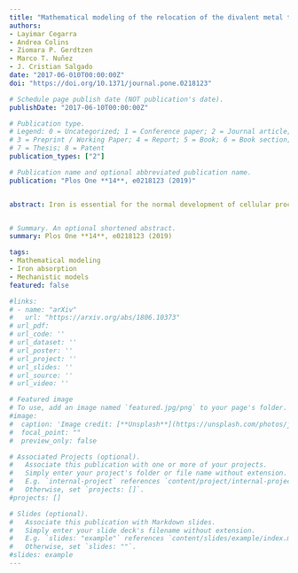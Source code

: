 ```yaml
---
title: "Mathematical modeling of the relocation of the divalent metal transporter DMT1 in the intestinal iron absorption process"
authors:
- Layimar Cegarra
- Andrea Colins
- Ziomara P. Gerdtzen
- Marco T. Nuñez
- J. Cristian Salgado
date: "2017-06-010T00:00:00Z"
doi: "https://doi.org/10.1371/journal.pone.0218123"

# Schedule page publish date (NOT publication's date).
publishDate: "2017-06-10T00:00:00Z"

# Publication type.
# Legend: 0 = Uncategorized; 1 = Conference paper; 2 = Journal article;
# 3 = Preprint / Working Paper; 4 = Report; 5 = Book; 6 = Book section;
# 7 = Thesis; 8 = Patent
publication_types: ["2"]

# Publication name and optional abbreviated publication name.
publication: "Plos One **14**, e0218123 (2019)"


abstract: Iron is essential for the normal development of cellular processes. This metal has a high redox potential that can damage cells and its overload or deficiency is related to several diseases, therefore it is crucial for its absorption to be highly regulated. A fast-response regulatory mechanism has been reported known as mucosal block, which allows to regulate iron absorption after an initial iron challenge. In this mechanism, the internalization of the DMT1 transporters in enterocytes would be a key factor. Two phenomenological models are proposed for the iron absorption process: DMT1's binary switching mechanism model and DMT1's swinging-mechanism model, which represent the absorption mechanism for iron uptake in intestinal cells. The first model considers mutually excluding processes for endocytosis and exocytosis of DMT1. The second model considers a Ball's oscillator to represent the oscillatory behavior of DMT1's internalization. Both models are capable of capturing the kinetics of iron absorption and represent empirical observations, but the DMT1's swinging-mechanism model exhibits a better correlation with experimental data and is able to capture the regulatory phenomenon of mucosal block. The DMT1 swinging-mechanism model is the first phenomenological model reported to effectively represent the complexity of the iron absorption process, as it can predict the behavior of iron absorption fluxes after challenging cells with an initial dose of iron, and the reduction in iron uptake observed as a result of mucosal block after a second iron dose.


# Summary. An optional shortened abstract.
summary: Plos One **14**, e0218123 (2019)

tags:
- Mathematical modeling
- Iron absorption
- Mechanistic models
featured: false

#links:
# - name: "arXiv"
#   url: "https://arxiv.org/abs/1806.10373"
# url_pdf: 
# url_code: ''
# url_dataset: ''
# url_poster: ''
# url_project: ''
# url_slides: ''
# url_source: ''
# url_video: ''

# Featured image
# To use, add an image named `featured.jpg/png` to your page's folder. 
#image:
#  caption: 'Image credit: [**Unsplash**](https://unsplash.com/photos/jdD8gXaTZsc)'
#  focal_point: ""
#  preview_only: false

# Associated Projects (optional).
#   Associate this publication with one or more of your projects.
#   Simply enter your project's folder or file name without extension.
#   E.g. `internal-project` references `content/project/internal-project/index.md`.
#   Otherwise, set `projects: []`.
#projects: []

# Slides (optional).
#   Associate this publication with Markdown slides.
#   Simply enter your slide deck's filename without extension.
#   E.g. `slides: "example"` references `content/slides/example/index.md`.
#   Otherwise, set `slides: ""`.
#slides: example
---
```

